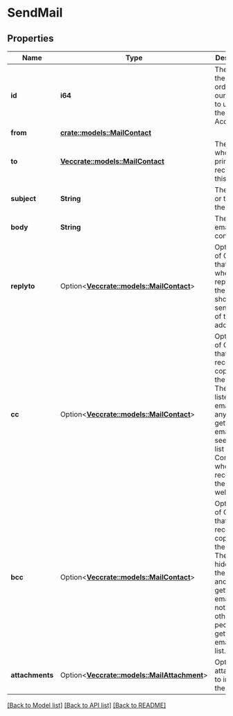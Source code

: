 # SendMail

## Properties

Name | Type | Description | Notes
------------ | ------------- | ------------- | -------------
**id** | **i64** | The ID of the Mail order within our system to use as the Mail Account. | 
**from** | [**crate::models::MailContact**](MailContact.md) |  | 
**to** | [**Vec<crate::models::MailContact>**](MailContact.md) | The Contact whom is the primary recipient of this email. | 
**subject** | **String** | The subject or title of the email | 
**body** | **String** | The main email contents. | 
**replyto** | Option<[**Vec<crate::models::MailContact>**](MailContact.md)> | Optional list of Contacts that specify where replies to the email should be sent instead of the _from_ address. | [optional]
**cc** | Option<[**Vec<crate::models::MailContact>**](MailContact.md)> | Optional list of Contacts that should receive copies of the email.  They are listed on the email and anyone getting the email can see this full list of Contacts who received the email as well. | [optional]
**bcc** | Option<[**Vec<crate::models::MailContact>**](MailContact.md)> | Optional list of Contacts that should receive copies of the email.  They are hidden on the email and anyone gettitng the email would not see the other people getting the email in this list. | [optional]
**attachments** | Option<[**Vec<crate::models::MailAttachment>**](MailAttachment.md)> | Optional file attachments to include in the email | [optional]

[[Back to Model list]](../README.md#documentation-for-models) [[Back to API list]](../README.md#documentation-for-api-endpoints) [[Back to README]](../README.md)


